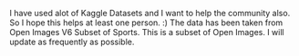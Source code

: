 I have used alot of Kaggle Datasets and I want to help the community also. So I hope this helps at least one person.
:)
The data has been taken from Open Images V6
Subset of Sports.
This is a subset of Open Images.
I will update as frequently as possible.
